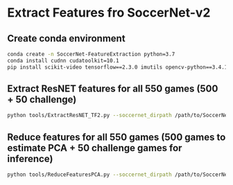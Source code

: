 # Extract Features fro SoccerNet-v2

## Create conda environment

``` bash
conda create -n SoccerNet-FeatureExtraction python=3.7
conda install cudnn cudatoolkit=10.1
pip install scikit-video tensorflow==2.3.0 imutils opencv-python==3.4.11.41
```

## Extract ResNET features for all 550 games (500 + 50 challenge)

```bash
python tools/ExtractResNET_TF2.py --soccernet_dirpath /path/to/SoccerNet/ --back_end=TF2 --features=ResNET --video LQ --transform crop --verbose --split all
```

## Reduce features for all 550 games (500 games to estimate PCA + 50 challenge games for inference)

```bash
python tools/ReduceFeaturesPCA.py --soccernet_dirpath /path/to/SoccerNet/
```
